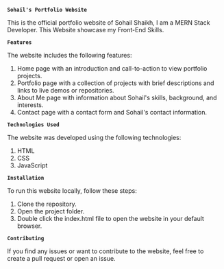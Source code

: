 **`Sohail's Portfolio Website`**

This is the official portfolio website of Sohail Shaikh, I am a MERN Stack Developer.
This Website showcase my Front-End Skills.


**`Features`**

The website includes the following features:

1) Home page with an introduction and call-to-action to view portfolio projects.
2) Portfolio page with a collection of projects with brief descriptions and links to live demos or repositories.
3) About Me page with information about Sohail's skills, background, and interests.
4) Contact page with a contact form and Sohail's contact information.


**`Technologies Used`**

The website was developed using the following technologies:

1) HTML
2) CSS
3) JavaScript


**`Installation`**

To run this website locally, follow these steps:

1) Clone the repository.
2) Open the project folder.
3) Double click the index.html file to open the website in your default browser.
   

**`Contributing`**

If you find any issues or want to contribute to the website, feel free to create a pull request or open an issue.
